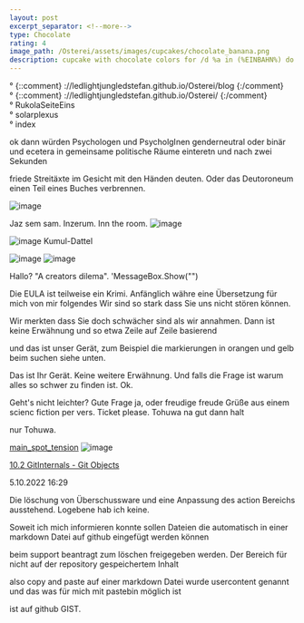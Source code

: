 ```yaml
---
layout: post
excerpt_separator: <!--more-->
type: Chocolate
rating: 4
image_path: /Osterei/assets/images/cupcakes/chocolate_banana.png
description: cupcake with chocolate colors for /d %a in (%EINBAHN%) do dir /b %a
---
```

° {::comment} ://ledlightjungledstefan.github.io/Osterei/blog {:/comment}
<br>
° {::comment} ://ledlightjungledstefan.github.io/Osterei/ {:/comment}
<br>
° RukolaSeiteEins
<br>
° solarplexus
<br>
° index

ok dann würden Psychologen und PsycholgInen genderneutral oder binär und ecetera
in gemeinsame politische Räume einteretn und nach zwei Sekunden

friede Streitäxte im Gesicht mit den Händen deuten. Oder das Deutoroneum einen Teil eines Buches verbrennen.

![image](https://user-images.githubusercontent.com/75255909/194086413-5eef971b-4177-4dce-82a9-ce35647a2d3c.png)

Jaz sem sam. Inzerum. Inn the room.
![image](https://user-images.githubusercontent.com/75255909/193558846-d34c296f-3cbe-4566-9606-21305235cf31.png)

![image](https://user-images.githubusercontent.com/75255909/193559632-14f0cf35-3417-4bdf-a505-685634ea8ce4.png)
Kumul-Dattel
<br>

![image](https://user-images.githubusercontent.com/75255909/193556849-671685b7-aa5c-4994-8633-4ca0d7457d38.png)
![image](https://user-images.githubusercontent.com/75255909/193557449-d51498da-e02c-45a9-ba3c-2dcda80a95db.png)

Hallo? "A creators dilema".
'MessageBox.Show("")

Die EULA ist teilweise ein Krimi. Anfänglich währe eine Übersetzung für mich
von mir folgendes Wir sind so stark dass Sie uns nicht stören können.

Wir merkten dass Sie doch schwächer sind als wir annahmen.
Dann ist keine Erwähnung und so etwa Zeile auf Zeile basierend

und das ist unser Gerät, zum Beispiel die markierungen in orangen und gelb
beim suchen siehe unten.

Das ist Ihr Gerät. Keine weitere Erwähnung.
Und falls die Frage ist warum alles so schwer zu finden ist. Ok.

Geht's nicht leichter? Gute Frage ja, oder freudige freude Grüße aus
einem scienc fiction per vers. Ticket please. Tohuwa na gut dann halt

nur Tohuwa.

[main_spot_tension](https://ledlightjungledstefan.github.io/Osterei/)
![image](https://user-images.githubusercontent.com/75255909/194321898-18d71703-e0eb-489e-902f-a1481d41428f.png)

[10.2 GitInternals - Git Objects](https://git-scm.com/book/en/v2/Git-Internals-Git-Objects)

5.10.2022
16:29

Die löschung von Überschussware und eine Anpassung des action
Bereichs ausstehend. Logebene hab ich keine.

Soweit ich mich informieren konnte sollen Dateien die automatisch
in einer markdown Datei auf github eingefügt werden können

beim support beantragt zum löschen freigegeben werden.
Der Bereich für nicht auf der repository gespeichertem Inhalt

also copy and paste auf einer markdown Datei wurde usercontent
genannt und das was für mich mit pastebin möglich ist

ist auf github GIST.

